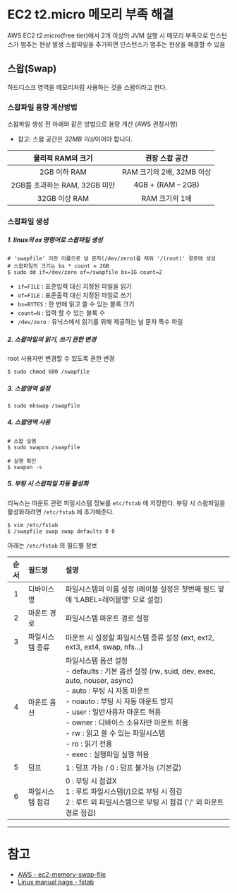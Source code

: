# EC2 t2.micro 메모리 부족 해결

AWS EC2 t2.micro(free tier)에서 2개 이상의 JVM 실행 시 메모리 부족으로 인스턴스가 멈추는 현상 발생
스왑파일을 추가하면 인스턴스가 멈추는 현상을 해결할 수 있음

## 스왑(Swap)

하드디스크 영역을 메모리처럼 사용하는 것을 스왑이라고 한다.

### 스왑파일 용량 계산방법

스왑파일 생성 전 아래와 같은 방법으로 용량 계산 (AWS 권장사항)

* 참고: 스왑 공간은 *32MB 이상*이어야 합니다.

| 물리적 RAM의 크기 |	권장 스왑 공간 |
|:-----------------:|:----------------:|
| 2GB 이하 RAM	    | RAM 크기의 2배, 32MB 이상 |
| 2GB를 초과하는 RAM, 32GB 미만 |	4GB + (RAM – 2GB) |
| 32GB 이상 RAM |	RAM 크기의 1배 |

### 스왑파일 생성

##### 1. linux의 `dd` 명령어로 스왑파일 생성

``` shell
# 'swapfile' 이란 이름으로 널 문자(/dev/zero)를 채워 '/(root)' 경로에 생성
# 스왑파일의 크기는 bs * count = 2GB
$ sudo dd if=/dev/zero of=/swapfile bs=1G count=2
```

* `if=FILE` : 표준입력 대신 지정된 파일을 읽기
* `of=FILE` : 표준출력 대신 지정된 파일로 쓰기
* `bs=BYTES` : 한 번에 읽고 쓸 수 있는 블록 크기
* `count=N` : 입력 할 수 있는 블록 수 
* `/dev/zero` : 유닉스에서 읽기를 위해 제공하는 널 문자 특수 파일

##### 2. 스왑파일의 읽기, 쓰기 권한 변경

root 사용자만 변경할 수 있도록 권한 변경

``` shell
$ sudo chmod 600 /swapfile
```

##### 3. 스왑영역 설정

``` shell
$ sudo mkswap /swapfile
```

##### 4. 스왑영역 사용

``` shell
# 스왑 실행
$ sudo swapon /swapfile

# 실행 확인
$ swapon -s
```

##### 5. 부팅 시 스왑파일 자동 활성화

리눅스는 마운트 관련 파일시스템 정보를 `etc/fstab` 에 저장한다.
부팅 시 스왑파일을 활성화하려면 `/etc/fstab` 에 추가해준다.

``` shell
$ vim /etc/fstab
$ /swapfile swap swap defaults 0 0
```

아래는 `/etc/fstab` 의 필드별 정보

| 순서 | 필드명 | 설명 |
|:----:|:-------|:-----|
| 1    | 디바이스명 | 파일시스템의 이름 설정 (레이블 설정은 첫번째 필드 앞에 'LABEL=레이블명' 으로 설정) |
| 2    | 마운트 경로 | 파일시스템 마운트 경로 설정 |
| 3    | 파일시스템 종류 | 마운트 시 설정할 파일시스템 종류 설정 (ext, ext2, ext3, ext4, swap, nfs...) |
| 4    | 마운트 옵션 | 파일시스템 옵션 설정<br/> - defaults : 기본 옵션 설정 (rw, suid, dev, exec, auto, nouser, async)<br/>  - auto : 부팅 시 자동 마운트<br/> - noauto : 부팅 시 자동 마운트 방지<br/> - user : 일반사용자 마운트 허용<br/> - owner : 디바이스 소유자만 마운트 허용<br/> - rw : 읽고 쓸 수 있는 파일시스템<br/> - ro : 읽기 전용 <br/> - exec : 실행파일 실행 허용<br/> |
| 5    | 덤프 | 1 : 덤프 가능 / 0 : 덤프 불가능 (기본값) |
| 6    | 파일시스템 점검 | 0 : 부팅 시 점검X<br/> 1 : 루트 파일시스템(/)으로 부팅 시 점검<br/> 2 : 루트 외 파일시스템으로 부팅 시 점검 ('/' 외 마운트 경로 점검)  |

---------------

# 참고

* [AWS - ec2-memory-swap-file](https://aws.amazon.com/ko/premiumsupport/knowledge-center/ec2-memory-swap-file/)
* [Linux manual page - fstab](http://man7.org/linux/man-pages/man5/fstab.5.html)

